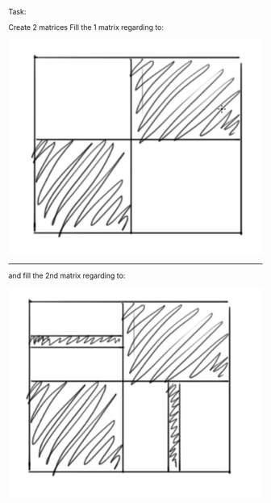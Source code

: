 Task:

Create 2 matrices
Fill the 1 matrix regarding to:

![alt text](./assets/1.png) 

---

and fill the 2nd matrix regarding to:


![alt text](./assets/2.png) 

